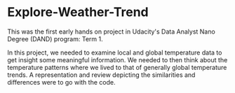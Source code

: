 # Explore-Weather-Trend
This was the first early hands on project in Udacity's Data Analyst Nano Degree (DAND) program: Term 1.

In this project, we needed to examine local and global temperature data to get insight some meaningful information. We needed to then think about the temperature patterns where we lived to that of generally global temperature trends. A representation and review depicting the similarities and differences were to go with the code.
